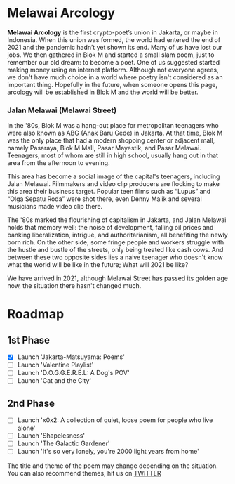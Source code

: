 # Melawai Arcology

**Melawai Arcology** is the first crypto-poet’s union in Jakarta, or maybe in Indonesia. When this union was formed, the world had entered the end of 2021 and the pandemic hadn’t yet shown its end. Many of us have lost our jobs. We then gathered in Blok M and started a small slam poem, just to remember our old dream: to become a poet. One of us suggested started making money using an internet platform. Although not everyone agrees, we don't have much choice in a world where poetry isn't considered as an important thing. Hopefully in the future, when someone opens this page, arcology will be established in Blok M and the world will be better.

### **Jalan Melawai (Melawai Street)**
In the '80s, Blok M was a hang-out place for metropolitan teenagers who were also known as ABG (Anak Baru Gede) in Jakarta. At that time, Blok M was the only place that had a modern shopping center or adjacent mall, namely Pasaraya, Blok M Mall, Pasar Mayestik, and Pasar Melawai. Teenagers, most of whom are still in high school, usually hang out in that area from the afternoon to evening.

This area has become a social image of the capital's teenagers, including Jalan Melawai. Filmmakers and video clip producers are flocking to make this area their business target. Popular teen films such as “Lupus” and “Olga Sepatu Roda” were shot there, even Denny Malik and several musicians made video clip there.

The '80s marked the flourishing of capitalism in Jakarta, and Jalan Melawai holds that memory well: the noise of development, falling oil prices and banking liberalization, intrigue, and authoritarianism, all benefiting the newly born rich. On the other side, some fringe people and workers struggle with the hustle and bustle of the streets, only being treated like cash cows. And between these two opposite sides lies a naive teenager who doesn't know what the world will be like in the future; What will 2021 be like?

We have arrived in 2021, although Melawai Street has passed its golden age now, the situation there hasn't changed much.

# Roadmap

## 1st Phase
  - [x] Launch 'Jakarta-Matsuyama: Poems'
  - [ ] Launch 'Valentine Playlist'
  - [ ] Launch 'D.O.G.G.E.R.E.L: A Dog's POV'
  - [ ] Launch 'Cat and the City'

## 2nd Phase
  - [ ] Launch 'x0x2: A collection of quiet, loose poem for people who live alone'
  - [ ] Launch 'Shapelesness'
  - [ ] Launch 'The Galactic Gardener'
  - [ ] Launch 'It's so very lonely, you're 2000 light years from home'

The title and theme of the poem may change depending on the situation.
You can also recommend themes, hit us on [TWITTER](https://twitter.com/melawai_arc)
